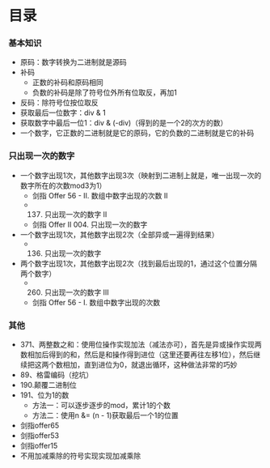 # 目录

### 基本知识

- 原码：数字转换为二进制就是源码
- 补码
  - 正数的补码和原码相同
  - 负数的补码是除了符号位外所有位取反，再加1
- 反码：除符号位按位取反
- 获取最后一位数字：div & 1
- 获取数字中最后一位1：div & (-div)（得到的是一个2的次方的数）
- 一个数字，它正数的二进制就是它的原码，它的负数的二进制就是它的补码



### 只出现一次的数字

- 一个数字出现1次，其他数字出现3次（映射到二进制上就是，唯一出现一次的数字所在的次数mod3为1）
  - 剑指 Offer 56 - II. 数组中数字出现的次数 II
  - 137. 只出现一次的数字 II
  - 剑指 Offer II 004. 只出现一次的数字 
- 一个数字出现1次，其他数字出现2次（全部异或一遍得到结果）
  - 136. 只出现一次的数字
- 两个数字出现1次，其他数字出现2次（找到最后出现的1，通过这个位置分隔两个数字）
  - 260. 只出现一次的数字 III
  - 剑指 Offer 56 - I. 数组中数字出现的次数



### 其他

- 371、两整数之和：使用位操作实现加法（减法亦可），首先是异或操作实现两数相加后得到的和，然后是和操作得到进位（这里还要再往左移1位），然后继续把这两个数相加，直到进位为0，就退出循环，这种做法非常的巧妙
- 89、格雷编码（挖坑）
- 190.颠覆二进制位
- 191、位为1的数
  - 方法一：可以逐步逐步的mod，累计1的个数
  - 方法二：使用n &= (n - 1)获取最后一个1的位置
- 剑指offer65
- 剑指offer53
- 剑指offer15
- 不用加减乘除的符号实现实现加减乘除
